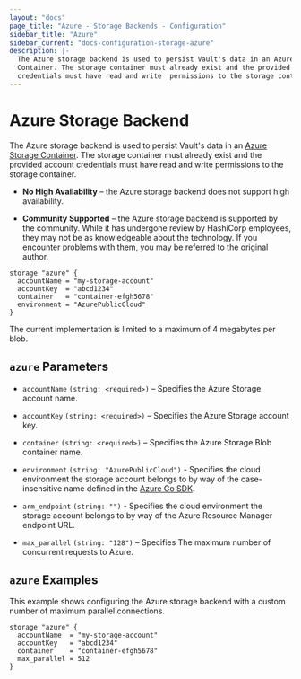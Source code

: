 ```yaml
---
layout: "docs"
page_title: "Azure - Storage Backends - Configuration"
sidebar_title: "Azure"
sidebar_current: "docs-configuration-storage-azure"
description: |-
  The Azure storage backend is used to persist Vault's data in an Azure Storage
  Container. The storage container must already exist and the provided account
  credentials must have read and write  permissions to the storage container.
---
```


# Azure Storage Backend

The Azure storage backend is used to persist Vault's data in an
[Azure Storage Container][azure-storage]. The storage container must already
exist and the provided account credentials must have read and write permissions
to the storage container.

- **No High Availability** – the Azure storage backend does not support high
  availability.

- **Community Supported** – the Azure storage backend is supported by the
  community. While it has undergone review by HashiCorp employees, they may not
  be as knowledgeable about the technology. If you encounter problems with them,
  you may be referred to the original author.

```hcl
storage "azure" {
  accountName = "my-storage-account"
  accountKey  = "abcd1234"
  container   = "container-efgh5678"
  environment = "AzurePublicCloud"
}
```

The current implementation is limited to a maximum of 4 megabytes per blob.

## `azure` Parameters

- `accountName` `(string: <required>)` – Specifies the Azure Storage account
  name.

- `accountKey` `(string: <required>)` – Specifies the Azure Storage account key.

- `container` `(string: <required>)` – Specifies the Azure Storage Blob
  container name.

- `environment` `(string: "AzurePublicCloud")` - Specifies the cloud
   environment the storage account belongs to by way of the case-insensitive
   name defined in the [Azure Go SDK][azure-environment].

- `arm_endpoint` `(string: "")` - Specifies the cloud environment
  the storage account belongs to by way of the Azure Resource Manager endpoint
  URL.

- `max_parallel` `(string: "128")` – Specifies The maximum number of concurrent
  requests to Azure.

## `azure` Examples

This example shows configuring the Azure storage backend with a custom number of
maximum parallel connections.

```hcl
storage "azure" {
  accountName  = "my-storage-account"
  accountKey   = "abcd1234"
  container    = "container-efgh5678"
  max_parallel = 512
}
```

[azure-storage]: https://azure.microsoft.com/en-us/services/storage/
[azure-environment]: https://godoc.org/github.com/Azure/go-autorest/autorest/azure#pkg-variables